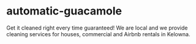 # automatic-guacamole
Get it cleaned right every time guaranteed! We are local and we provide cleaning services for houses, commercial and Airbnb rentals in Kelowna.
